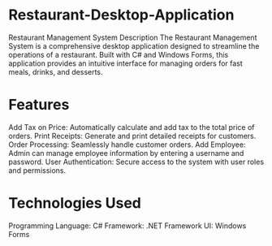 # Restaurant-Desktop-Application
Restaurant Management System
Description
The Restaurant Management System is a comprehensive desktop application designed to streamline the operations of a restaurant. Built with C# and Windows Forms, this application provides an intuitive interface for managing orders for fast meals, drinks, and desserts.

# Features
Add Tax on Price: Automatically calculate and add tax to the total price of orders.
Print Receipts: Generate and print detailed receipts for customers.
Order Processing: Seamlessly handle customer orders.
Add Employee: Admin can manage employee information by entering a username and password.
User Authentication: Secure access to the system with user roles and permissions.
# Technologies Used
Programming Language: C#
Framework: .NET Framework
UI: Windows Forms
